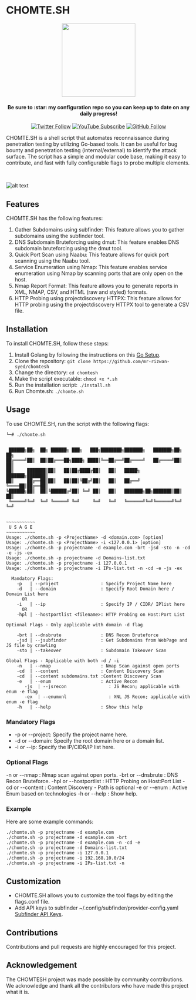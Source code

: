 # CHOMTE.SH
<div>
  <p align="center">
    <img src="https://i.imgur.com/Z9kuemb.png" width="200"> 
  </p>
</div>
<h4 align="center">Be sure to :star: my configuration repo so you can keep up to date on any daily progress!</h4>
<div align="center">
  
[![Twitter Follow](https://img.shields.io/twitter/follow/ccostan?color=blue&amp;label=tweet&amp;logo=twitter&amp;style=for-the-badge)](https://twitter.com/_r12w4n)
[![YouTube Subscribe](https://img.shields.io/youtube/channel/subscribers/UC301G8JJFzY0BZ_0lshpKpQ?label=YouTube&logo=Youtube&logoColor=%23DF5D44&style=for-the-badge)](https://www.youtube.com/@r12w4n7?sub_confirmation=1)
[![GitHub Follow](https://img.shields.io/github/stars/mr-rizwan-syed/chomtesh?label=sTARS&amp;logo=Github&amp;style=for-the-badge)](https://github.com/chomtesh)

</div>

CHOMTE.SH is a shell script that automates reconnaissance during penetration testing by utilizing Go-based tools. It can be useful for bug bounty and penetration testing (internal/external) to identify the attack surface. The script has a simple and modular code base, making it easy to contribute, and fast with fully configurable flags to probe multiple elements.

<br>

![alt text](https://i.imgur.com/aWcTIJr.png)

## Features
CHOMTE.SH has the following features:

1. Gather Subdomains using subfinder: This feature allows you to gather subdomains using the subfinder tool.
2. DNS Subdomain Bruteforcing using dmut: This feature enables DNS subdomain bruteforcing using the dmut tool.
3. Quick Port Scan using Naabu: This feature allows for quick port scanning using the Naabu tool.
4. Service Enumeration using Nmap: This feature enables service enumeration using Nmap by scanning ports that are only open on the host.
5. Nmap Report Format: This feature allows you to generate reports in XML, NMAP, CSV, and HTML (raw and styled) formats.
6. HTTP Probing using projectdiscovery HTTPX: This feature allows for HTTP probing using the projectdiscovery HTTPX tool to generate a CSV file.

## Installation
To install CHOMTE.SH, follow these steps:

1. Install Golang by following the instructions on this [Go Setup](https://tzusec.com/how-to-install-golang-in-kali-linux/).
2. Clone the repository: `git clone https://github.com/mr-rizwan-syed/chomtesh`
3. Change the directory: `cd chomtesh`
4. Make the script executable: `chmod +x *.sh`
5. Run the installation script: `./install.sh`
6. Run Chomte.sh: `./chomte.sh`

## Usage
To use CHOMTE.SH, run the script with the following flags:
```
└─# ./chomte.sh


 ██████╗██╗  ██╗ ██████╗ ███╗   ███╗████████╗███████╗   ███████╗██╗  ██╗
██╔════╝██║  ██║██╔═══██╗████╗ ████║╚══██╔══╝██╔════╝   ██╔════╝██║  ██║
██║     ███████║██║   ██║██╔████╔██║   ██║   █████╗     ███████╗███████║
██║     ██╔══██║██║   ██║██║╚██╔╝██║   ██║   ██╔══╝     ╚════██║██╔══██║
╚██████╗██║  ██║╚██████╔╝██║ ╚═╝ ██║   ██║   ███████╗██╗███████║██║  ██║
 ╚═════╝╚═╝  ╚═╝ ╚═════╝ ╚═╝     ╚═╝   ╚═╝   ╚══════╝╚═╝╚══════╝╚═╝  ╚═╝


~~~~~~~~~~~
 U S A G E
~~~~~~~~~~~
Usage: ./chomte.sh -p <ProjectName> -d <domain.com> [option]
Usage: ./chomte.sh -p <ProjectName> -i <127.0.0.1> [option]
Usage: ./chomte.sh -p projectname -d example.com -brt -jsd -sto -n -cd -e -js -ex
Usage: ./chomte.sh -p projectname -d Domains-list.txt
Usage: ./chomte.sh -p projectname -i 127.0.0.1
Usage: ./chomte.sh -p projectname -i IPs-list.txt -n -cd -e -js -ex

  Mandatory Flags:
    -p   | --project                : Specify Project Name here
    -d   | --domain                 : Specify Root Domain here / Domain List here
      OR
    -i   | --ip                     : Specify IP / CIDR/ IPlist here
      OR
    -hpl | --hostportlist <filename>: HTTP Probing on Host:Port List

Optional Flags - Only applicable with domain -d flag

    -brt | --dnsbrute               : DNS Recon Bruteforce
    -jsd | --jsubfinder             : Get Subdomains from WebPage and JS file by crawling
    -sto | --takeover               : Subdomain Takeover Scan

Global Flags - Applicable with both -d / -i
    -n   | --nmap                   : Nmap Scan against open ports
    -cd  | --content                : Content Discovery Scan
    -cd  | --content subdomains.txt :Content Discovery Scan
    -e   | --enum                   : Active Recon
       -js  | --jsrecon                : JS Recon; applicable with enum -e flag
       -ex  | --enumxnl                : XNL JS Recon; applicable with enum -e flag
    -h   | --help                   : Show this help

```
### Mandatory Flags
- -p or --project: Specify the project name here.
- -d or --domain: Specify the root domain here or a domain list.
- -i or --ip: Specify the IP/CIDR/IP list here.

### Optional Flags
-n or --nmap                  : Nmap scan against open ports.
-brt or --dnsbrute            : DNS Recon Bruteforce.
-hpl or --hostportlist <path> : HTTP Probing on Host:Port List
-cd or --content <path>       : Content Discovery - Path is optional
-e or --enum                  : Active Enum based on technologies
-h or --help                  : Show help.

### Example
Here are some example commands:
```
./chomte.sh -p projectname -d example.com
./chomte.sh -p projectname -d example.com -brt
./chomte.sh -p projectname -d example.com -n -cd -e
./chomte.sh -p projectname -d Domains-list.txt
./chomte.sh -p projectname -i 127.0.0.1
./chomte.sh -p projectname -i 192.168.10.0/24
./chomte.sh -p projectname -i IPs-list.txt -n
```

## Customization
- CHOMTE.SH allows you to customize the tool flags by editing the flags.conf file.
- Add API keys to subfinder ~/.config/subfinder/provider-config.yaml [Subfinder API Keys](https://github.com/projectdiscovery/subfinder#post-installation-instructions).

## Contributions
Contributions and pull requests are highly encouraged for this project.


## Acknowledgement
The CHOMTESH project was made possible by community contributions. We acknowledge and thank all the contributors who have made this project what it is.
